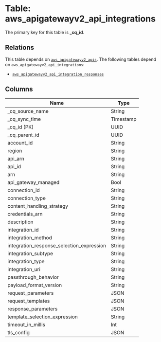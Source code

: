 # Table: aws_apigatewayv2_api_integrations



The primary key for this table is **_cq_id**.

## Relations
This table depends on [`aws_apigatewayv2_apis`](aws_apigatewayv2_apis.md).
The following tables depend on `aws_apigatewayv2_api_integrations`:
  - [`aws_apigatewayv2_api_integration_responses`](aws_apigatewayv2_api_integration_responses.md)

## Columns
| Name          | Type          |
| ------------- | ------------- |
|_cq_source_name|String|
|_cq_sync_time|Timestamp|
|_cq_id (PK)|UUID|
|_cq_parent_id|UUID|
|account_id|String|
|region|String|
|api_arn|String|
|api_id|String|
|arn|String|
|api_gateway_managed|Bool|
|connection_id|String|
|connection_type|String|
|content_handling_strategy|String|
|credentials_arn|String|
|description|String|
|integration_id|String|
|integration_method|String|
|integration_response_selection_expression|String|
|integration_subtype|String|
|integration_type|String|
|integration_uri|String|
|passthrough_behavior|String|
|payload_format_version|String|
|request_parameters|JSON|
|request_templates|JSON|
|response_parameters|JSON|
|template_selection_expression|String|
|timeout_in_millis|Int|
|tls_config|JSON|